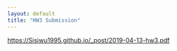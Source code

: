 ```yaml
---
layout: default
title: "HW3 Submission"
---
```


https://Sisiwu1995.github.io/_post/2019-04-13-hw3.pdf
